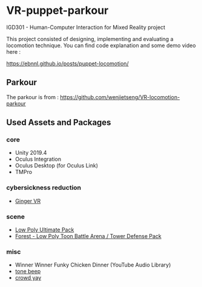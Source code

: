# VR-puppet-parkour
IGD301 - Human-Computer Interaction for Mixed Reality project

This project consisted of designing, implementing and evaluating a locomotion technique. You
can find code explanation and some demo video here :

https://ebnnl.github.io/posts/puppet-locomotion/

## Parkour
The parkour is from :
https://github.com/wenjietseng/VR-locomotion-parkour

## Used Assets and Packages
### core
- Unity 2019.4
- Oculus Integration
- Oculus Desktop (for Oculus Link)
- TMPro
### cybersickness reduction
- [Ginger VR](https://github.com/angsamuel/GingerVR)
### scene
- [Low Poly Ultimate Pack](https://assetstore.unity.com/packages/3d/props/low-poly-ultimate-pack-54733)
- [Forest - Low Poly Toon Battle Arena / Tower Defense Pack](https://assetstore.unity.com/packages/3d/environments/forest-low-poly-toon-battle-arena-tower-defense-pack-100080)
### misc
- Winner Winner Funky Chicken Dinner (YouTube Audio Library)
- [tone beep](https://freesound.org/people/pan14/sounds/263133/)
- [crowd yay](https://freesound.org/people/mlteenie/sounds/169233/)
